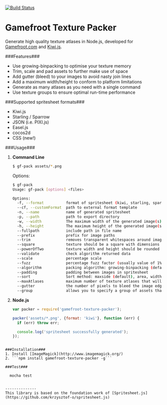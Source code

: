 [![Build Status](https://travis-ci.org/Gamefroot/Gamefroot-Texture-Packer.svg?branch=kiwi)](https://travis-ci.org/Gamefroot/Gamefroot-Texture-Packer)

Gamefroot Texture Packer
==============

Generate high quality texture atlases in Node.js, developed for [Gamefroot.com](http://gamefroot.com) and [Kiwi.js](http://www.kiwijs.org/). 

###Features###
* Use growing-binpacking to optimise your texture memory
* Trim, scale and pad assets to further make use of space
* Add gutter (bleed) to your images to avoid nasty join lines
* Add a maximum width/height to conform to platform limitations
* Generate as many atlases as you need with a single command
* Use texture groups to ensure optimal run-time performance

###Supported spritesheet formats###
* Kiwi.js
* Starling / Sparrow
* JSON (i.e. PIXI.js)
* Easel.js
* cocos2d
* CSS (new!)

###Usage###
1. **Command Line**
    ```bash
    $ gf-pack assets/*.png
    ```
    Options:
    ```bash
    $ gf-pack
    Usage: gf-pack [options] <files>

    Options:
      -f, --format          format of spritesheet (kiwi, starling, sparrow, json, pixi.js, easel.js, cocos2d)                                           [default: ""]
      --cf, --customFormat  path to external format template                                                                                            [default: ""]
      -n, --name            name of generated spritesheet                                                                                               [default: "spritesheet"]
      -p, --path            path to export directory                                                                                                    [default: "."]
      -w, --width           The maximum width of the generated image(s), required for binpacking, optional for other algorithms                         [default: 999999]
      -h, --height          The maximum height of the generated image(s), required for binpacking, optional for other algorithms                        [default: 999999]
      --fullpath            include path in file name                                                                                                   [default: false]
      --prefix              prefix for image paths                                                                                                      [default: ""]
      --trim                removes transparent whitespaces around images                                                                               [default: false]
      --square              texture should be a square with dimensions max(width,height)                                                                [default: false]
      --powerOfTwo          texture width and height should be rounded up to the nearest power of two                                                   [default: false]
      --validate            check algorithm returned data                                                                                               [default: false]
      --scale               percentage scale                                                                                                            [default: "100%"]
      --fuzz                percentage fuzz factor (usually value of 1% is a good choice)                                                               [default: ""]
      --algorithm           packing algorithm: growing-binpacking (default), binpacking (requires w and h options), vertical or horizontal              [default: "growing-binpacking"]
      --padding             padding between images in spritesheet                                                                                       [default: 0]
      --sort                Sort method: maxside (default), area, width or height                                                                       [string]  [default: "maxside"]
      --maxAtlases          maximum number of texture atlases that will be outputted                                                                    [default: 0]
      --gutter              the number of pixels to bleed the image edge, gutter is added to padding value                                              [default: 0]
      --group               allows you to specify a group of assets that must be included in the same atlas, make sure to use quotes around file paths  [default: []]
    ```
2. **Node.js**
    ```javascript
    var packer = require('gamefroot-texture-packer');
    
    packer('assets/*.png', {format: 'kiwi'}, function (err) {
      if (err) throw err;

      console.log('spritesheet successfully generated');
    });
  ```

###Installation###
1. Install [ImageMagick](http://www.imagemagick.org/)
2. ```npm install gamefroot-texture-packer -g```

###Test###

    mocha test


--------------
This library is based on the foundation work of [Spritesheet.js](https://github.com/krzysztof-o/spritesheet.js)
